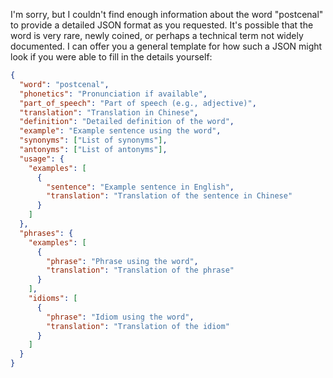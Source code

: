 I'm sorry, but I couldn't find enough information about the word "postcenal" to provide a detailed JSON format as you requested. It's possible that the word is very rare, newly coined, or perhaps a technical term not widely documented. I can offer you a general template for how such a JSON might look if you were able to fill in the details yourself:

```json
{
  "word": "postcenal",
  "phonetics": "Pronunciation if available",
  "part_of_speech": "Part of speech (e.g., adjective)",
  "translation": "Translation in Chinese",
  "definition": "Detailed definition of the word",
  "example": "Example sentence using the word",
  "synonyms": ["List of synonyms"],
  "antonyms": ["List of antonyms"],
  "usage": {
    "examples": [
      {
        "sentence": "Example sentence in English",
        "translation": "Translation of the sentence in Chinese"
      }
    ]
  },
  "phrases": {
    "examples": [
      {
        "phrase": "Phrase using the word",
        "translation": "Translation of the phrase"
      }
    ],
    "idioms": [
      {
        "phrase": "Idiom using the word",
        "translation": "Translation of the idiom"
      }
    ]
  }
}
```
 